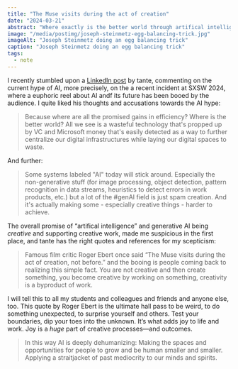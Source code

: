 ```yaml
---
title: "The Muse visits during the act of creation"
date: "2024-03-21"
abstract: "Where exactly is the better world through artifical intelligence?"
image: "/media/postimg/joseph-steinmetz-egg-balancing-trick.jpg"
imageAlt: "Joseph Steinmetz doing an egg balancing trick"
caption: "Joseph Steinmetz doing an egg balancing trick"
tags: 
  - note
---
```


I recently stumbled upon a [LinkedIn post](https://www.linkedin.com/posts/tante_festival-crowd-boos-at-video-of-conference-activity-7175401061241778176-F012?utm_source=share&utm_medium=member_desktop) by tante, commenting on the current hype of AI, more precisely, on the a recent incident at SXSW 2024, where a euphoric reel about AI andf its future has been booed by the audience. I quite liked his thoughts and accusations towards the AI hype:

> Because where are all the promised gains in efficiency? Where is the better world? All we see is a wasteful technology that's propped up by VC and Microsoft money that's easily detected as a way to further centralize our digital infrastructures while laying our digital spaces to waste.

And further: 

> Some systems labeled "AI" today will stick around. Especially the non-generative stuff (for image processing, object detection, pattern recognition in data streams, heuristics to detect errors in work products, etc.) but a lot of the #genAI field is just spam creation. And it's actually making some - especially creative things - harder to achieve.

The overall promise of “artifical intelligence” and generative AI being _creative_ and supporting creative work, made me suspicious in the first place, and tante has the right quotes and references for my scepticism:  

> Famous film critic Roger Ebert once said “The Muse visits during the act of creation, not before.” and the booing is people coming back to realizing this simple fact. You are not creative and then create something, you become creative by working on something, creativity is a byproduct of work.

I will tell this to all my students and colleagues and friends and anyone else, too. This quote by Roger Ebert is the ultimate hall pass to be weird, to do something unexpected, to surprise yourself and others. Test your boundaries, dip your toes into the unknown. It’s what adds joy to life and work. Joy is a _huge_ part of creative processes—and outcomes.

> In this way AI is deeply dehumanizing: Making the spaces and opportunities for people to grow and be human smaller and smaller. Applying a straitjacket of past mediocrity to our minds and spirits.